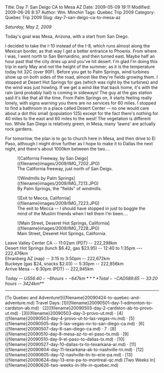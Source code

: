 Title: Day 7: San Deigo CA to Mesa AZ
Date: 2009-05-09 19:11
Modified: 2009-06-26 8:37
Author: Wm. Minchin
Tags: Quebec Trip 2009
Category: Quebec Trip 2009
Slug: day-7-san-deigo-ca-to-mesa-az

*Saturday, May 2, 2009*

Today's goal was Mesa, Arizona, with a start from San Diego.

<!-- read more -->

I decided to take the I-10 instead of the I-8, which runs almost along
the Mexican border, as that way I get a better entrance to Phoenix. From
where I was, I went north to San Bernardino, and then turned east. Maybe
half an hour past that the city dries up and you've hit desert. I'm glad
I'm doing this trip in early May and not the height of the summer; as it
is the temperature today hit 32C (over 90F). Before you get to Palm
Springs, wind turbines show up on both sides of the road, almost like
they're fields growing them. I stopped at Desert Hot Springs for gas
(which was right by the turbines) and the wind was just howling. If we
get a wind like that back home, it's with the rain (and probably hail)
is coming in sideways! The guy at the gas station said it's like that
all the time. From Palm Springs on, it starts feeling really lonely,
with signs warning you there are no services for 60 miles. I stopped to
find a bathroom in a place called Desert Center -- no one would care
about a dot this small (population 125) except for the fact there's
nothing for 40 miles to the east and 60 miles to the west! The
vegetation is different too. While San Diego is relatively green, in
Mesa, many 'lawns' are actually rock gardens.

For tomorrow, the plan is to go to church here in Mesa, and then drive
to El Paso, although I might drive further as I hope to make it to
Dallas the next night, and there's about 1000km between the two....

<figure markdown=1>
![California Freeway, by San Deigo]({filename}images/2009/IMG_7202.JPG)
<figcaption markdown=1>
The California freeway, just north of San Deigo.
</figcaption>
</figure>

<figure markdown=1>
![Windmills by Palm Springs]({filename}images/2009/IMG_7213.JPG)
<figcaption markdown=1>
By Palm Springs, the "fields" of windmills.
</figcaption>
</figure>

<figure markdown=1>
![Exit to Mecca, California]({filename}images/2009/IMG_7223.JPG)
<figcaption markdown=1>
The
exit to Mecca -- I should have stopped in just to boggle the mind of the
Muslim friends when I tell them I'm been....
</figcaption>
</figure>

<figure markdown=1>
![Main Street, Deseret Hot Springs, California]({filename}images/2009/IMG_7228.JPG)
<figcaption markdown=1>
Main Street, Deseret Hot Springs, California.
</figcaption>
</figure>

Leave Valley Center CA -- 11:02am (PDT) -- 222,298km  
Desert Hot Springs (lunch $6.42, gas $23.95) -- 12:40 to 1:35pm ---
222,476km  
Ehranberg AZ (nap) -- 3:15 to 3:50pm -- 222,672km  
Buckeye (gas $24, snacks $2.03) -- 5:30pm -- 222,856km  
Arrive Mesa -- 6:30pm (PDT) -- 222,945km

*Today -- US$56.40 -- 6 hours -- 647km*  
***Total -- CAD$589.65 -- 33:20 hours -- 3424km***

---

<div class="text-center" markdown=1>
[To Quebec and Adventure!]({filename}20090424-to-quebec-and-adventure.md)  
Travel Days:
[1]({filename}20090501-day-1-edmonton-to-cardston-ab.md) ·
[2]({filename}20090503-day-2-cardston-ab-to-provo-ut.md) ·
[3]({filename}20090503-day-3-provo-ut.md) ·
[4]({filename}20090503-day-4-provo-ut-to-las-vegas-nv.md) ·
[5]({filename}20090505-day-5-las-vegas-nv-to-san-diego-ca.md) ·
[6]({filename}20090507-day-6-san-diego-ca.md) ·
7 ·
[8]({filename}20090510-day-8-mesa-az-to-el-paso-tx.md) ·
[9]({filename}20090510-day-9-el-paso-to-dallas-tx.md) ·
[10]({filename}20090527-day-10-dallas-tx-to-texarkana-ar.md) ·
[11]({filename}20090604-day-11-texarkana-ak-to-nashville-tn.md) ·
[12]({filename}20090605-day-12-nashville-tn-to-erie-pa.md) ·
[13]({filename}20090624-day-13-erie-pa-to-montreal-qc.md)  
[Two Weeks In]({filename}20090626-two-weeks-in-life-in-quebec.md)
</div>
